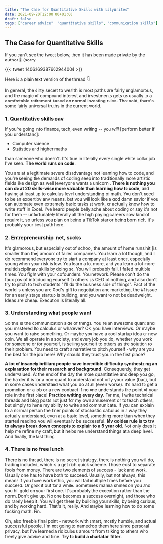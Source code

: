 ```yaml
---
title: "The Case for Quantitative Skills with LilyWrites"
date: 2021-09-20T12:00:00+01:00
draft: false
tags: ["career advice", "quantitative skills", "communication skills"]
---
```


## The Case for Quantitative Skills

If you can't see the tweet below, then it has been made private by the author 👀 (sorry)

{{< tweet 1406269387602944004 >}}

Here is a plain text version of the thread 👇

In general, the dirty secret to wealth is most paths are fairly unglamorous, and the magic of compound interest and investments gets us usually to a comfortable retirement based on normal investing rules. That said, there's some fairly universal truths in the current world.

### 1. Quantitative skills pay

If you're going into finance, tech, even writing -- you *will* [perform better if you understand]:

- Computer science
- Statistics and higher maths

than someone who doesn't. It's true in literally every single white collar job I've seen. **The world runs on code**.

You are at a legitimate severe disadvantage not learning how to code, and you're seeing the demands of coding seep into traditionally more artistic fields like design as well (everyone wants a unicorn). **There is nothing you can do at 20 skills-wise more valuable than learning how to code**, and having at least up to calculus level understanding of math. You don't need to be an expert by any means, but you will look like a god damn savior if you can automate even extremely basic tasks at work, or actually know how to write stuff in Excel. I've heard people belly ache about coding or say it's not for them -- unfortunately literally all the high paying careers now kind of require it, so unless you plan on being a TikTok star or being born rich, it's probably your best path here.

### 2. Entrepreneurship, net, sucks

It's glamorous, but especially out of school, the amount of home runs hit [is smaller than the] amount of failed companies. You learn a lot though, and I do recommend everyone try to start a company at least once, especially young when your risk is low. You learn a lot more, and you learn a lot more multidisciplinary skills by doing so. You will probably fail. I failed multiple times. You fight with your cofounders. You network. Please don't do the faux pas of introducing yourself to others as CEO of nothing, and also don't try to pitch to tech students "I'll do the business side of things". Fact of the world is unless you are God's gift to negotiation and marketing, the #1 issue for an early stage startup is building, and you want to not be deadweight. Ideas are cheap. Execution is literally all.

### 3. Understanding what people want

So this is the communication side of things. You're an awesome quant and you mastered Ito calculus or whatever? Ok, you have interviews. Or maybe you want to raise something. Or maybe you have a cool startup idea or new coin. We all operate in a society, and every job you do, whether you work for someone or for yourself, is selling yourself to others as the solution to their problem. You need to craft a narrative to pitch yourself - why are you the best for the job here? Why should they trust you in the first place?

**A lot of insanely brilliant people have incredible difficulty synthesizing an explanation for their research and background**. Consequently, they get undervalued. At the end of the day the more quantitative and deep you go, the harder it is for a non-quant to understand not only your value (bad), but in some cases understand what you do at all (even worse). It's hard to get a promotion or a job or a new contract if no one understands the point of your role in the first place!
**Practice writing every day**. For me, I write technical threads and blog posts not just for my own amusement or to teach others, but simply to hone my ability to write and communicate. If you can explain to a normal person the finer points of stochastic calculus in a way they actually understand, even at a basic level, something more than when they started reading, you will eventually be successful. **My golden rule is to try to always break down concepts to explain to a 5 year old**. Not only does it help me refine my craft, but it helps me understand things at a deep level. And finally, the last thing.

### 4. There is no free lunch

There is no thread, there is no secret strategy, there is nothing you will do, trading included, which is a get rich quick scheme. Those exist to separate fools from money. There are two elements of success - luck and work. Usually one has to have both to succeed. Usually, but not always, this means if you have work ethic, you will fail multiple times before you succeed. Or grok it out for a while. Sometimes manna shines on you and you hit gold on your first one. It's probably the exception rather than the norm. Don't give up. No one becomes a success overnight, and those who do rarely keep it. You will get there by building your skills, by being curious, and by working hard. That's it, really. And maybe learning how to do some fucking math. Fin.

Oh, also freebie final point - network with smart, mostly humble, and actual successful people. I'm not going to namedrop them here since personal privacy, but I've learned a ridiculous amount from talking to others who freely give advice and time. **Try to build a charlatan filter**.
